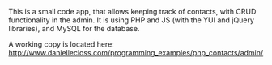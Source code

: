 This is a small code app, that allows keeping track of contacts, with CRUD functionality in the admin.  It is using PHP and JS (with the YUI and jQuery libraries), and MySQL for the database.

A working copy is located here: http://www.daniellecloss.com/programming_examples/php_contacts/admin/
